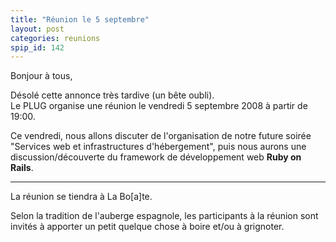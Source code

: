 ```yaml
---
title: "Réunion le 5 septembre"
layout: post
categories: reunions
spip_id: 142
---
```

Bonjour à tous,

Désolé cette annonce très tardive (un bête oubli).  
Le PLUG organise une réunion le vendredi 5 septembre 2008 à partir de 19:00.

Ce vendredi, nous allons discuter de l'organisation de notre future soirée "Services web et infrastructures d'hébergement", puis nous aurons une discussion/découverte du framework de développement web **Ruby on Rails**.


----
La réunion se tiendra à La Bo\[a\]te.

Selon la tradition de l'auberge espagnole, les participants à la réunion sont invités à apporter un petit quelque chose à boire et/ou à grignoter.